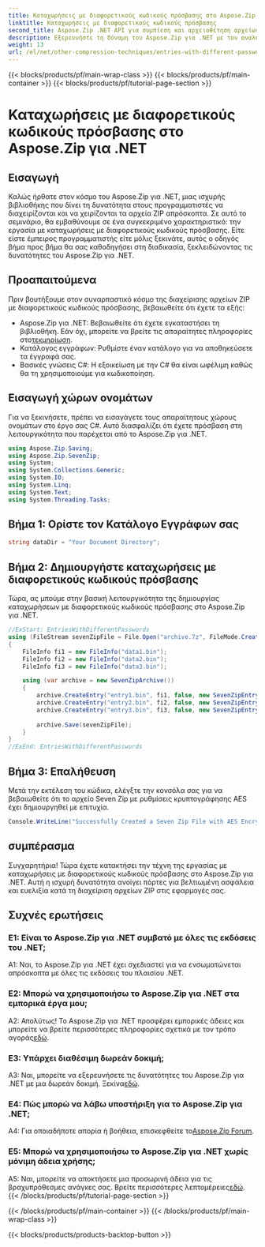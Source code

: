 ```yaml
---
title: Καταχωρήσεις με διαφορετικούς κωδικούς πρόσβασης στο Aspose.Zip για .NET
linktitle: Καταχωρήσεις με διαφορετικούς κωδικούς πρόσβασης
second_title: Aspose.Zip .NET API για συμπίεση και αρχειοθέτηση αρχείων
description: Εξερευνήστε τη δύναμη του Aspose.Zip για .NET με τον αναλυτικό οδηγό μας για τη διαχείριση αρχείων ZIP με διαφορετικούς κωδικούς πρόσβασης. Βελτιώστε την ασφάλεια και την ευελιξία στις εφαρμογές σας.
weight: 13
url: /el/net/other-compression-techniques/entries-with-different-passwords/
---
```


{{< blocks/products/pf/main-wrap-class >}}
{{< blocks/products/pf/main-container >}}
{{< blocks/products/pf/tutorial-page-section >}}

# Καταχωρήσεις με διαφορετικούς κωδικούς πρόσβασης στο Aspose.Zip για .NET

## Εισαγωγή

Καλώς ήρθατε στον κόσμο του Aspose.Zip για .NET, μιας ισχυρής βιβλιοθήκης που δίνει τη δυνατότητα στους προγραμματιστές να διαχειρίζονται και να χειρίζονται τα αρχεία ZIP απρόσκοπτα. Σε αυτό το σεμινάριο, θα εμβαθύνουμε σε ένα συγκεκριμένο χαρακτηριστικό: την εργασία με καταχωρήσεις με διαφορετικούς κωδικούς πρόσβασης. Είτε είστε έμπειρος προγραμματιστής είτε μόλις ξεκινάτε, αυτός ο οδηγός βήμα προς βήμα θα σας καθοδηγήσει στη διαδικασία, ξεκλειδώνοντας τις δυνατότητες του Aspose.Zip για .NET.

## Προαπαιτούμενα

Πριν βουτήξουμε στον συναρπαστικό κόσμο της διαχείρισης αρχείων ZIP με διαφορετικούς κωδικούς πρόσβασης, βεβαιωθείτε ότι έχετε τα εξής:

-  Aspose.Zip για .NET: Βεβαιωθείτε ότι έχετε εγκαταστήσει τη βιβλιοθήκη. Εάν όχι, μπορείτε να βρείτε τις απαραίτητες πληροφορίες στο[τεκμηρίωση](https://reference.aspose.com/zip/net/).
- Κατάλογος εγγράφων: Ρυθμίστε έναν κατάλογο για να αποθηκεύσετε τα έγγραφά σας.
- Βασικές γνώσεις C#: Η εξοικείωση με την C# θα είναι ωφέλιμη καθώς θα τη χρησιμοποιούμε για κωδικοποίηση.

## Εισαγωγή χώρων ονομάτων

Για να ξεκινήσετε, πρέπει να εισαγάγετε τους απαραίτητους χώρους ονομάτων στο έργο σας C#. Αυτό διασφαλίζει ότι έχετε πρόσβαση στη λειτουργικότητα που παρέχεται από το Aspose.Zip για .NET.

```csharp
using Aspose.Zip.Saving;
using Aspose.Zip.SevenZip;
using System;
using System.Collections.Generic;
using System.IO;
using System.Linq;
using System.Text;
using System.Threading.Tasks;
```

## Βήμα 1: Ορίστε τον Κατάλογο Εγγράφων σας

```csharp
string dataDir = "Your Document Directory";
```

## Βήμα 2: Δημιουργήστε καταχωρήσεις με διαφορετικούς κωδικούς πρόσβασης

Τώρα, ας μπούμε στην βασική λειτουργικότητα της δημιουργίας καταχωρήσεων με διαφορετικούς κωδικούς πρόσβασης στο Aspose.Zip για .NET.

```csharp
//ExStart: EntriesWithDifferentPasswords
using (FileStream sevenZipFile = File.Open("archive.7z", FileMode.Create))
{
    FileInfo fi1 = new FileInfo("data1.bin");
    FileInfo fi2 = new FileInfo("data2.bin");
    FileInfo fi3 = new FileInfo("data3.bin");

    using (var archive = new SevenZipArchive())
    {
        archive.CreateEntry("entry1.bin", fi1, false, new SevenZipEntrySettings(new SevenZipStoreCompressionSettings(), new SevenZipAESEncryptionSettings("test1")));
        archive.CreateEntry("entry2.bin", fi2, false, new SevenZipEntrySettings(new SevenZipStoreCompressionSettings(), new SevenZipAESEncryptionSettings("test2")));
        archive.CreateEntry("entry3.bin", fi3, false, new SevenZipEntrySettings(new SevenZipStoreCompressionSettings(), new SevenZipAESEncryptionSettings("test3")));
        
        archive.Save(sevenZipFile);
    }
}
//ExEnd: EntriesWithDifferentPasswords
```

## Βήμα 3: Επαλήθευση

Μετά την εκτέλεση του κώδικα, ελέγξτε την κονσόλα σας για να βεβαιωθείτε ότι το αρχείο Seven Zip με ρυθμίσεις κρυπτογράφησης AES έχει δημιουργηθεί με επιτυχία.

```csharp
Console.WriteLine("Successfully Created a Seven Zip File with AES Encryption Settings");
```

## συμπέρασμα

Συγχαρητήρια! Τώρα έχετε κατακτήσει την τέχνη της εργασίας με καταχωρήσεις με διαφορετικούς κωδικούς πρόσβασης στο Aspose.Zip για .NET. Αυτή η ισχυρή δυνατότητα ανοίγει πόρτες για βελτιωμένη ασφάλεια και ευελιξία κατά τη διαχείριση αρχείων ZIP στις εφαρμογές σας.

## Συχνές ερωτήσεις

### Ε1: Είναι το Aspose.Zip για .NET συμβατό με όλες τις εκδόσεις του .NET;

A1: Ναι, το Aspose.Zip για .NET έχει σχεδιαστεί για να ενσωματώνεται απρόσκοπτα με όλες τις εκδόσεις του πλαισίου .NET.

### Ε2: Μπορώ να χρησιμοποιήσω το Aspose.Zip για .NET στα εμπορικά έργα μου;

Α2: Απολύτως! Το Aspose.Zip για .NET προσφέρει εμπορικές άδειες και μπορείτε να βρείτε περισσότερες πληροφορίες σχετικά με τον τρόπο αγοράς[εδώ](https://purchase.aspose.com/buy).

### Ε3: Υπάρχει διαθέσιμη δωρεάν δοκιμή;

 A3: Ναι, μπορείτε να εξερευνήσετε τις δυνατότητες του Aspose.Zip για .NET με μια δωρεάν δοκιμή. Ξεκίνα[εδώ](https://releases.aspose.com/).

### Ε4: Πώς μπορώ να λάβω υποστήριξη για το Aspose.Zip για .NET;

 A4: Για οποιαδήποτε απορία ή βοήθεια, επισκεφθείτε το[Aspose.Zip Forum](https://forum.aspose.com/c/zip/37).

### Ε5: Μπορώ να χρησιμοποιήσω το Aspose.Zip για .NET χωρίς μόνιμη άδεια χρήσης;

 A5: Ναι, μπορείτε να αποκτήσετε μια προσωρινή άδεια για τις βραχυπρόθεσμες ανάγκες σας. Βρείτε περισσότερες λεπτομέρειες[εδώ](https://purchase.aspose.com/temporary-license/).
{{< /blocks/products/pf/tutorial-page-section >}}

{{< /blocks/products/pf/main-container >}}
{{< /blocks/products/pf/main-wrap-class >}}

{{< blocks/products/products-backtop-button >}}
